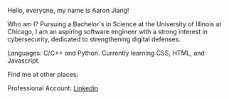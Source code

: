 Hello, everyone, my name is Aaron Jiang!

Who am I? 
Pursuing a Bachelor's in Science at the University of Illinois at Chicago, I am an aspiring software engineer with a strong interest in cybersecurity, dedicated to strengthening digital defenses.

Languages: C/C++ and Python. Currently learning CSS, HTML, and Javascript.

Find me at other places:

Professional Account: [Linkedin](www.linkedin.com/in/aaronjiang1)
